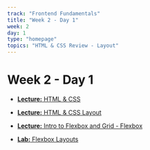 ```yaml
---
track: "Frontend Fundamentals"
title: "Week 2 - Day 1"
week: 2
day: 1
type: "homepage"
topics: "HTML & CSS Review - Layout"
---
```


# Week 2 - Day 1

- [**Lecture:** HTML & CSS](/frontend-fundamentals/week-2/day-1/lecture-materials/html-css-review/)

- [**Lecture:** HTML & CSS Layout](/frontend-fundamentals/week-2/day-1/lecture-materials/html-css-layout/)

- [**Lecture:** Intro to Flexbox and Grid - Flexbox](/frontend-fundamentals/week-2/day-1/lecture-materials/intro-to-css-flexbox-and-css-grid/)

- [**Lab:** Flexbox Layouts](#)